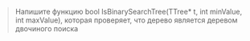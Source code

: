 > Напишите функцию bool IsBinarySearchTree(TTree* t, int minValue, int maxValue), которая проверяет, что дерево является деревом двочиного поиска
